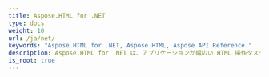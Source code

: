 ```yaml
---
title: Aspose.HTML for .NET
type: docs
weight: 10
url: /ja/net/
keywords: "Aspose.HTML for .NET, Aspose HTML, Aspose API Reference."
description: Aspose.HTML for .NET は、アプリケーションが幅広い HTML 操作タスクを実行できるようにするクロスプラットフォーム クラス ライブラリです。
is_root: true
---
```

